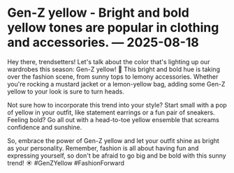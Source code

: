 # Gen-Z yellow - Bright and bold yellow tones are popular in clothing and accessories. — 2025-08-18

Hey there, trendsetters! Let's talk about the color that's lighting up our wardrobes this season: Gen-Z yellow! 💛 This bright and bold hue is taking over the fashion scene, from sunny tops to lemony accessories. Whether you're rocking a mustard jacket or a lemon-yellow bag, adding some Gen-Z yellow to your look is sure to turn heads.

Not sure how to incorporate this trend into your style? Start small with a pop of yellow in your outfit, like statement earrings or a fun pair of sneakers. Feeling bold? Go all out with a head-to-toe yellow ensemble that screams confidence and sunshine.

So, embrace the power of Gen-Z yellow and let your outfit shine as bright as your personality. Remember, fashion is all about having fun and expressing yourself, so don't be afraid to go big and be bold with this sunny trend! ☀️ #GenZYellow #FashionForward